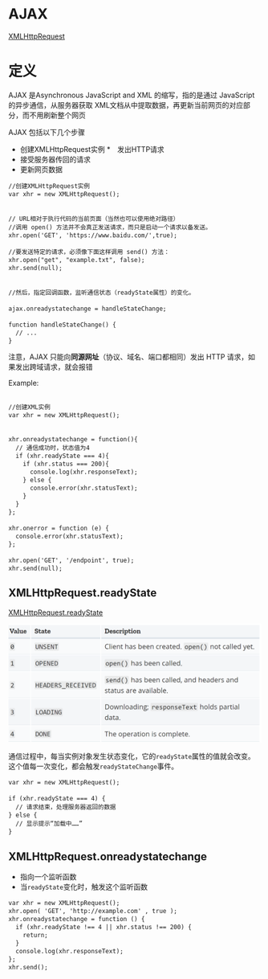 
# AJAX

[XMLHttpRequest](https://wangdoc.com/javascript/bom/xmlhttprequest.html)

# 定义

AJAX 是Asynchronous JavaScript and XML 的缩写，指的是通过 JavaScript 的异步通信，从服务器获取 XML文档从中提取数据，再更新当前网页的对应部分，而不用刷新整个网页


AJAX 包括以下几个步骤
* 创建XMLHttpRequest实例
*　发出HTTP请求
* 接受服务器传回的请求
* 更新网页数据

```
//创建XMLHttpRequest实例
var xhr = new XMLHttpRequest();


// URL相对于执行代码的当前页面（当然也可以使用绝对路径）
//调用 open() 方法并不会真正发送请求，而只是启动一个请求以备发送。
xhr.open('GET', 'https://www.baidu.com/',true);

//要发送特定的请求，必须像下面这样调用 send() 方法：
xhr.open("get", "example.txt", false);
xhr.send(null);


//然后，指定回调函数，监听通信状态（readyState属性）的变化。

ajax.onreadystatechange = handleStateChange;

function handleStateChange() {
  // ...
}
```

注意，AJAX 只能向**同源网址**（协议、域名、端口都相同）发出 HTTP 请求，如果发出跨域请求，就会报错

Example:

```

//创建XML实例
var xhr = new XMLHttpRequest();
 
 
xhr.onreadystatechange = function(){
  // 通信成功时，状态值为4
  if (xhr.readyState === 4){
    if (xhr.status === 200){
      console.log(xhr.responseText);
    } else {
      console.error(xhr.statusText);
    }
  }
};

xhr.onerror = function (e) {
  console.error(xhr.statusText);
};

xhr.open('GET', '/endpoint', true);
xhr.send(null);

```

## XMLHttpRequest.readyState

[XMLHttpRequest.readyState](https://developer.mozilla.org/en-US/docs/Web/API/XMLHttpRequest/readyState)

![Alt text](./img/ajax_1.png)


通信过程中，每当实例对象发生状态变化，它的`readyState`属性的值就会改变。这个值每一次变化，都会触发`readyStateChange`事件。

```
var xhr = new XMLHttpRequest();

if (xhr.readyState === 4) {
  // 请求结束，处理服务器返回的数据
} else {
  // 显示提示“加载中……”
}

```

## XMLHttpRequest.onreadystatechange

* 指向一个监听函数
* 当`readyState`变化时，触发这个监听函数

```
var xhr = new XMLHttpRequest();
xhr.open( 'GET', 'http://example.com' , true );
xhr.onreadystatechange = function () {
  if (xhr.readyState !== 4 || xhr.status !== 200) {
    return;
  }
  console.log(xhr.responseText);
};
xhr.send();

```